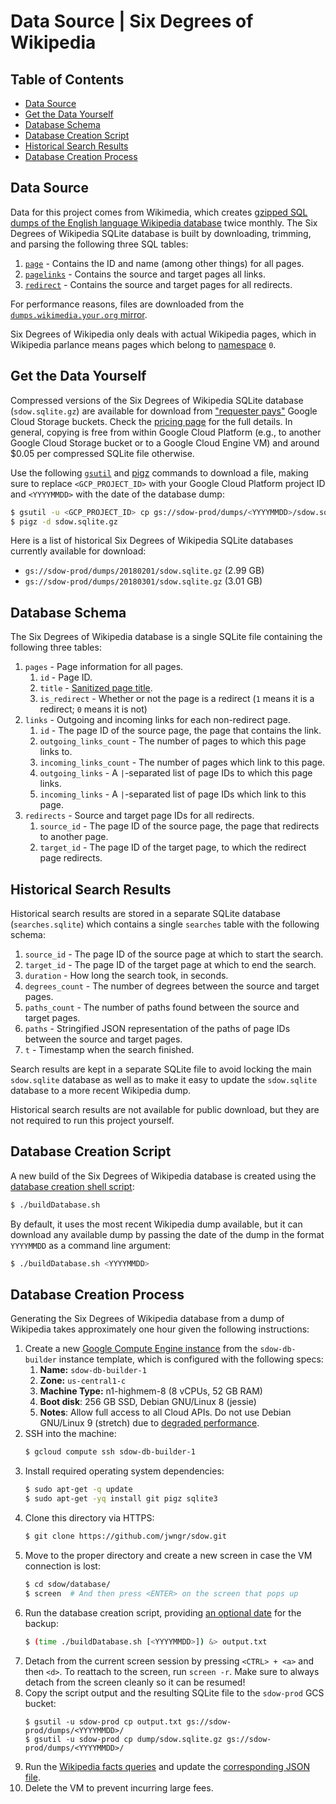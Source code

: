 # Data Source | Six Degrees of Wikipedia

## Table of Contents

* [Data Source](#data-source)
* [Get the Data Yourself](#get-the-data-yourself)
* [Database Schema](#database-schema)
* [Database Creation Script](#database-creation-script)
* [Historical Search Results](#historical-search-results)
* [Database Creation Process](#database-creation-process)

## Data Source

Data for this project comes from Wikimedia, which creates [gzipped SQL dumps of the English language
Wikipedia database](https://dumps.wikimedia.your.org/enwiki) twice monthly. The Six Degrees of
Wikipedia SQLite database is built by downloading, trimming, and parsing the following three SQL
tables:

1.  [`page`](https://www.mediawiki.org/wiki/Manual:Page_table) - Contains the ID and name (among
    other things) for all pages.
2.  [`pagelinks`](https://www.mediawiki.org/wiki/Manual:Pagelinks_table) - Contains the source and
    target pages all links.
3.  [`redirect`](https://www.mediawiki.org/wiki/Manual:Redirect_table) - Contains the source and
    target pages for all redirects.

For performance reasons, files are downloaded from the
[`dumps.wikimedia.your.org` mirror](https://dumps.wikimedia.your.org/backup-index.html).

Six Degrees of Wikipedia only deals with actual Wikipedia pages, which in Wikipedia parlance means
pages which belong to [namespace](https://en.wikipedia.org/wiki/Wikipedia:Namespace) `0`.

## Get the Data Yourself

Compressed versions of the Six Degrees of Wikipedia SQLite database (`sdow.sqlite.gz`) are available
for download from ["requester pays"](https://cloud.google.com/storage/docs/requester-pays) Google
Cloud Storage buckets. Check the [pricing page](https://cloud.google.com/storage/pricing) for the
full details. In general, copying is free from within Google Cloud Platform (e.g., to another Google
Cloud Storage bucket or to a Google Cloud Engine VM) and around $0.05 per compressed SQLite file
otherwise.

Use the following [`gsutil`](https://cloud.google.com/storage/docs/gsutil) and
[pigz](https://zlib.net/pigz/) commands to download a file, making sure to replace
`<GCP_PROJECT_ID>` with your Google Cloud Platform project ID and `<YYYYMMDD>` with the date of the
database dump:

```bash
$ gsutil -u <GCP_PROJECT_ID> cp gs://sdow-prod/dumps/<YYYYMMDD>/sdow.sqlite.gz .
$ pigz -d sdow.sqlite.gz
```

Here is a list of historical Six Degrees of Wikipedia SQLite databases currently available for
download:

* `gs://sdow-prod/dumps/20180201/sdow.sqlite.gz` (2.99 GB)
* `gs://sdow-prod/dumps/20180301/sdow.sqlite.gz` (3.01 GB)

## Database Schema

The Six Degrees of Wikipedia database is a single SQLite file containing the following three tables:

1.  `pages` - Page information for all pages.
    1.  `id` - Page ID.
    2.  `title` - [Sanitized page title](https://www.mediawiki.org/wiki/Manual:Page_title).
    3.  `is_redirect` - Whether or not the page is a redirect (`1` means it is a redirect; `0` means
        it is not)
2.  `links` - Outgoing and incoming links for each non-redirect page.
    1.  `id` - The page ID of the source page, the page that contains the link.
    2.  `outgoing_links_count` - The number of pages to which this page links to.
    3.  `incoming_links_count` - The number of pages which link to this page.
    4.  `outgoing_links` - A `|`-separated list of page IDs to which this page links.
    5.  `incoming_links` - A `|`-separated list of page IDs which link to this page.
3.  `redirects` - Source and target page IDs for all redirects.
    1.  `source_id` - The page ID of the source page, the page that redirects to another page.
    2.  `target_id` - The page ID of the target page, to which the redirect page redirects.

## Historical Search Results

Historical search results are stored in a separate SQLite database (`searches.sqlite`) which
contains a single `searches` table with the following schema:

1.  `source_id` - The page ID of the source page at which to start the search.
2.  `target_id` - The page ID of the target page at which to end the search.
3.  `duration` - How long the search took, in seconds.
4.  `degrees_count` - The number of degrees between the source and target pages.
5.  `paths_count` - The number of paths found between the source and target pages.
6.  `paths` - Stringified JSON representation of the paths of page IDs between the source and
    target pages.
7.  `t` - Timestamp when the search finished.

Search results are kept in a separate SQLite file to avoid locking the main `sdow.sqlite` database
as well as to make it easy to update the `sdow.sqlite` database to a more recent Wikipedia dump.

Historical search results are not available for public download, but they are not required to run
this project yourself.

## Database Creation Script

A new build of the Six Degrees of Wikipedia database is created using the [database creation shell
script](../database/buildDatabase.sh):

```bash
$ ./buildDatabase.sh
```

By default, it uses the most recent Wikipedia dump available, but it can download any available dump
by passing the date of the dump in the format `YYYYMMDD` as a command line argument:

```bash
$ ./buildDatabase.sh <YYYYMMDD>
```

## Database Creation Process

Generating the Six Degrees of Wikipedia database from a dump of Wikipedia takes approximately one
hour given the following instructions:

1.  Create a new [Google Compute Engine instance](https://console.cloud.google.com/compute/instances?project=sdow-prod)
    from the `sdow-db-builder` instance template, which is configured with the following specs:
    1.  **Name:** `sdow-db-builder-1`
    1.  **Zone:** `us-central1-c`
    1.  **Machine Type:** n1-highmem-8 (8 vCPUs, 52 GB RAM)
    1.  **Boot disk**: 256 GB SSD, Debian GNU/Linux 8 (jessie)
    1.  **Notes**: Allow full access to all Cloud APIs. Do not use Debian GNU/Linux 9 (stretch) due to
        [degraded performance](https://lists.debian.org/debian-kernel/2017/12/msg00265.html).
1.  SSH into the machine:
    ```bash
    $ gcloud compute ssh sdow-db-builder-1
    ```
1.  Install required operating system dependencies:
    ```bash
    $ sudo apt-get -q update
    $ sudo apt-get -yq install git pigz sqlite3
    ```
1.  Clone this directory via HTTPS:
    ```bash
    $ git clone https://github.com/jwngr/sdow.git
    ```
1.  Move to the proper directory and create a new screen in case the VM connection is lost:
    ```bash
    $ cd sdow/database/
    $ screen  # And then press <ENTER> on the screen that pops up
    ```
1.  Run the database creation script, providing
    [an optional date](https://dumps.wikimedia.your.org/enwiki/) for the backup:
    ```bash
    $ (time ./buildDatabase.sh [<YYYYMMDD>]) &> output.txt
    ```
1.  Detach from the current screen session by pressing `<CTRL> + <a>` and then `<d>`. To reattach to
    the screen, run `screen -r`. Make sure to always detach from the screen cleanly so it can be
    resumed!
1.  Copy the script output and the resulting SQLite file to the `sdow-prod` GCS bucket:
    ```
    $ gsutil -u sdow-prod cp output.txt gs://sdow-prod/dumps/<YYYYMMDD>/
    $ gsutil -u sdow-prod cp dump/sdow.sqlite.gz gs://sdow-prod/dumps/<YYYYMMDD>/
    ```
1.  Run the [Wikipedia facts queries](../database/wikipediaFactsQueries.txt) and update the
    [corresponding JSON file](../website/src/resources/wikipediaFacts.json).
1.  Delete the VM to prevent incurring large fees.
